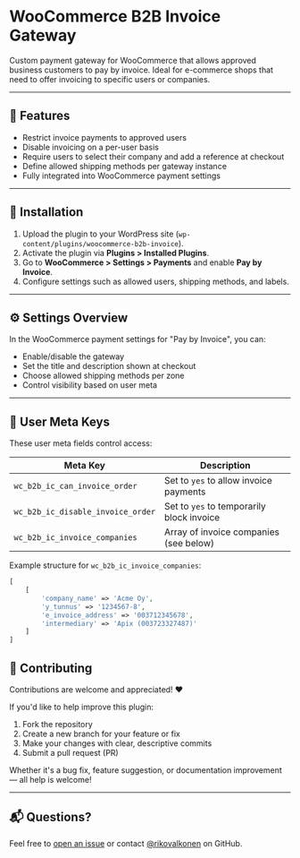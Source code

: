 # WooCommerce B2B Invoice Gateway

Custom payment gateway for WooCommerce that allows approved business customers to pay by invoice. Ideal for e-commerce shops that need to offer invoicing to specific users or companies.

---

## 🚀 Features

- Restrict invoice payments to approved users
- Disable invoicing on a per-user basis
- Require users to select their company and add a reference at checkout
- Define allowed shipping methods per gateway instance
- Fully integrated into WooCommerce payment settings

---

## 🔧 Installation

1. Upload the plugin to your WordPress site (`wp-content/plugins/woocommerce-b2b-invoice`).
2. Activate the plugin via **Plugins > Installed Plugins**.
3. Go to **WooCommerce > Settings > Payments** and enable **Pay by Invoice**.
4. Configure settings such as allowed users, shipping methods, and labels.

---

## ⚙️ Settings Overview

In the WooCommerce payment settings for "Pay by Invoice", you can:

- Enable/disable the gateway
- Set the title and description shown at checkout
- Choose allowed shipping methods per zone
- Control visibility based on user meta

---

## 👥 User Meta Keys

These user meta fields control access:

| Meta Key                          | Description                               |
| --------------------------------- | ----------------------------------------- |
| `wc_b2b_ic_can_invoice_order`     | Set to `yes` to allow invoice payments    |
| `wc_b2b_ic_disable_invoice_order` | Set to `yes` to temporarily block invoice |
| `wc_b2b_ic_invoice_companies`     | Array of invoice companies (see below)    |

Example structure for `wc_b2b_ic_invoice_companies`:

```php
[
    [
        'company_name' => 'Acme Oy',
        'y_tunnus' => '1234567-8',
        'e_invoice_address' => '003712345678',
        'intermediary' => 'Apix (003723327487)'
    ]
]
```

## 🤝 Contributing

Contributions are welcome and appreciated! ❤️

If you'd like to help improve this plugin:

1. Fork the repository
2. Create a new branch for your feature or fix
3. Make your changes with clear, descriptive commits
4. Submit a pull request (PR)

Whether it's a bug fix, feature suggestion, or documentation improvement — all help is welcome!

---

## 📬 Questions?

Feel free to [open an issue](https://github.com/rikovalkonen/woocommerce-b2b-invoice/issues) or contact [@rikovalkonen](https://github.com/rikovalkonen) on GitHub.
